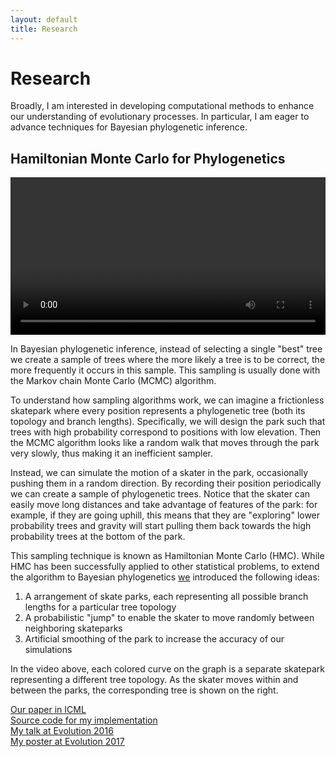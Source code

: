 ```yaml
---
layout: default
title: Research
---
```


# Research

Broadly, I am interested in developing computational methods to enhance our understanding of evolutionary processes.
In particular, I am eager to advance techniques for Bayesian phylogenetic inference.

## Hamiltonian Monte Carlo for Phylogenetics

<center>
  <video width="100%" autoplay loop>
    <source src="hmc.mp4" type="video/mp4"/>
    <source src="hmc.ogg" type="video/ogg"/>
  </video>
</center>

In Bayesian phylogenetic inference, instead of selecting a single "best" tree we create a sample of trees where the more likely a tree is to be correct, the more frequently it occurs in this sample.
This sampling is usually done with the Markov chain Monte Carlo (MCMC) algorithm.

To understand how sampling algorithms work, we can imagine a frictionless skatepark where every position represents a phylogenetic tree (both its topology and branch lengths).
Specifically, we will design the park such that trees with high probability correspond to positions with low elevation.
Then the MCMC algorithm looks like a random walk that moves through the park very slowly, thus making it an inefficient sampler.

Instead, we can simulate the motion of a skater in the park, occasionally pushing them in a random direction.
By recording their position periodically we can create a sample of phylogenetic trees.
Notice that the skater can easily move long distances and take advantage of features of the park:
for example, if they are going uphill, this means that they are "exploring" lower probability trees and gravity will start pulling them back towards the high probability trees at the bottom of the park.

This sampling technique is known as Hamiltonian Monte Carlo (HMC).
While HMC has been successfully applied to other statistical problems, to extend the algorithm to Bayesian phylogenetics [we](http://matsen.group) introduced the following ideas:

1. A arrangement of skate parks, each representing all possible branch lengths for a particular tree topology
2. A probabilistic "jump" to enable the skater to move randomly between neighboring skateparks
3. Artificial smoothing of the park to increase the accuracy of our simulations

In the video above, each colored curve on the graph is a separate skatepark representing a different tree topology.
As the skater moves within and between the parks, the corresponding tree is shown on the right.

<a href="//arxiv.org/abs/1702.07814"><span class="octicon octicon-file-text"></span> Our paper in ICML</a><br/>
<a href="//github.com/armanbilge/phyloHMC"><span class="octicon octicon-mark-github"></span> Source code for my implementation</a><br/>
<a href="//www.youtube.com/watch?v=Vdas0hNneMo"><span class="octicon octicon-device-camera-video"></span> My talk at Evolution 2016</a><br/>
<a href="//doi.org/10.5281/zenodo.814272"><span class="octicon octicon-graph"></span> My poster at Evolution 2017</a>
